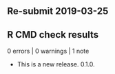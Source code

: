 ## Re-submit 2019-03-25

## R CMD check results 

0 errors | 0 warnings | 1 note

* This is a new release. 0.1.0.
